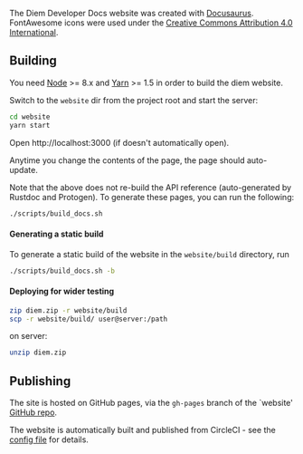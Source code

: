 The Diem Developer Docs website was created with [Docusaurus](https://docusaurus.io/).
FontAwesome icons were used under the
[Creative Commons Attribution 4.0 International](https://fontawesome.com/license).

## Building

You need [Node](https://nodejs.org/en/) >= 8.x and
[Yarn](https://yarnpkg.com/en/) >= 1.5 in order to build the diem website.

Switch to the `website` dir from the project root and start the server:
```bash
cd website
yarn start
```

Open http://localhost:3000 (if doesn't automatically open).

Anytime you change the contents of the page, the page should auto-update.

Note that the above does not re-build the API reference (auto-generated by
Rustdoc and Protogen). To generate these pages, you can run the following:
```bash
./scripts/build_docs.sh
```

#### Generating a static build

To generate a static build of the website in the `website/build` directory, run
```bash
./scripts/build_docs.sh -b
```

#### Deploying for wider testing

```bash
zip diem.zip -r website/build
scp -r website/build/ user@server:/path
```

on server:
```bash
unzip diem.zip
```

## Publishing

The site is hosted on GitHub pages, via the `gh-pages` branch of the `website'
[GitHub repo](https://github.com/libra/website).

The website is automatically built and published from CircleCI - see the
[config file](https://github.com/libra/website/blob/master/.circleci/config.yml)
for details.
